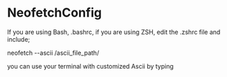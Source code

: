 # NeofetchConfig

If you are using Bash, .bashrc, if you are using ZSH, edit the .zshrc file and include;

neofetch --ascii /ascii_file_path/

you can use your terminal with customized Ascii by typing
